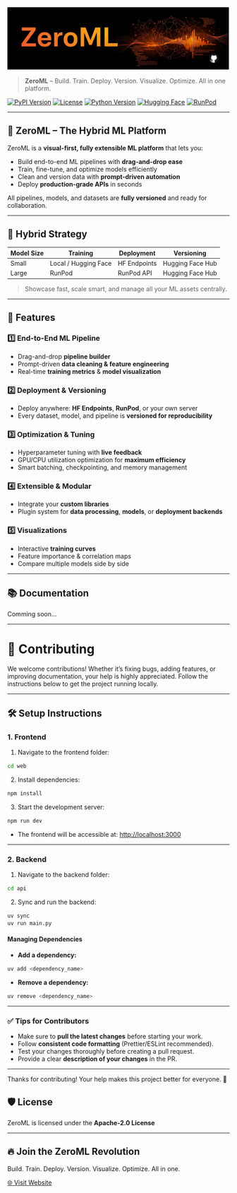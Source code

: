 <a href="https://zeroml.dev" target="_blank" rel="noopener noreferrer">
  <img src="https://github.com/ParagGhatage/ZeroML/blob/main/web/public/ZeroML_banner.png" alt="ZeroML Banner">
</a>


> **ZeroML** – Build. Train. Deploy. Version. Visualize. Optimize. All in one platform.

[![PyPI Version](https://img.shields.io/pypi/v/zeroml)](https://pypi.org/project/zeroml/)
[![License](https://img.shields.io/badge/license-Apache_2.0-green)](LICENSE)
[![Python Version](https://img.shields.io/badge/python-3.13-blue)](https://www.python.org/downloads/)
[![Hugging Face](https://img.shields.io/badge/HF-Integration-orange)](https://huggingface.co/)
[![RunPod](https://img.shields.io/badge/RunPod-Integration-purple)](https://www.runpod.io/)

---

## 🌟 ZeroML – The Hybrid ML Platform

ZeroML is a **visual-first, fully extensible ML platform** that lets you:

* Build end-to-end ML pipelines with **drag-and-drop ease**
* Train, fine-tune, and optimize models efficiently
* Clean and version data with **prompt-driven automation**
* Deploy **production-grade APIs** in seconds

All pipelines, models, and datasets are **fully versioned** and ready for collaboration.

---

## 🧠 Hybrid Strategy

| Model Size | Training             | Deployment   | Versioning       |
| ---------- | -------------------- | ------------ | ---------------- |
| Small      | Local / Hugging Face | HF Endpoints | Hugging Face Hub |
| Large      | RunPod               | RunPod API   | Hugging Face Hub |

> Showcase fast, scale smart, and manage all your ML assets centrally.

---

## 🚀 Features

### 1️⃣ End-to-End ML Pipeline

* Drag-and-drop **pipeline builder**
* Prompt-driven **data cleaning & feature engineering**
* Real-time **training metrics** & **model visualization**

### 2️⃣ Deployment & Versioning

* Deploy anywhere: **HF Endpoints**, **RunPod**, or your own server
* Every dataset, model, and pipeline is **versioned for reproducibility**

### 3️⃣ Optimization & Tuning

* Hyperparameter tuning with **live feedback**
* GPU/CPU utilization optimization for **maximum efficiency**
* Smart batching, checkpointing, and memory management

### 4️⃣ Extensible & Modular

* Integrate your **custom libraries**
* Plugin system for **data processing**, **models**, or **deployment backends**

### 5️⃣ Visualizations

* Interactive **training curves**
* Feature importance & correlation maps
* Compare multiple models side by side

---


## 📚 Documentation

Comming soon...

---



# 🤝 Contributing

We welcome contributions! Whether it’s fixing bugs, adding features, or improving documentation, your help is highly appreciated. Follow the instructions below to get the project running locally.

---

## 🛠 Setup Instructions

### 1. Frontend

1. Navigate to the frontend folder:

```bash
cd web
````

2. Install dependencies:

```bash
npm install
```

3. Start the development server:

```bash
npm run dev
```

* The frontend will be accessible at: [http://localhost:3000](http://localhost:3000)

---

### 2. Backend

1. Navigate to the backend folder:

```bash
cd api
```

2. Sync and run the backend:

```bash
uv sync
uv run main.py
```

#### Managing Dependencies

* **Add a dependency:**

```bash
uv add <dependency_name>
```

* **Remove a dependency:**

```bash
uv remove <dependency_name>
```

---

### ✅ Tips for Contributors

* Make sure to **pull the latest changes** before starting your work.
* Follow **consistent code formatting** (Prettier/ESLint recommended).
* Test your changes thoroughly before creating a pull request.
* Provide a clear **description of your changes** in the PR.

---

Thanks for contributing! Your help makes this project better for everyone. 🚀



## 🛡 License

ZeroML is licensed under the **Apache-2.0 License**

---

## 🔥 Join the ZeroML Revolution

Build. Train. Deploy. Version. Visualize. Optimize. All in one.

[🌐 Visit Website](https://zeroml.dev)
